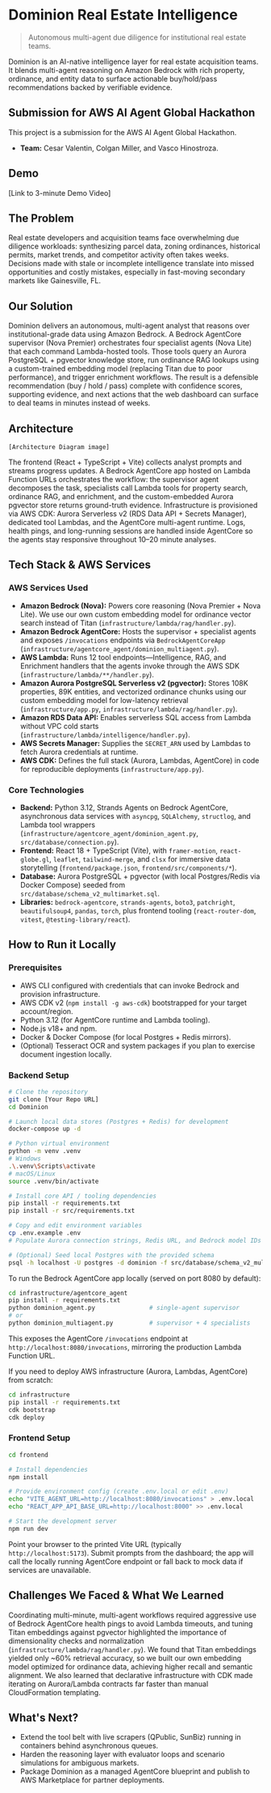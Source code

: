 # Dominion Real Estate Intelligence

> Autonomous multi-agent due diligence for institutional real estate teams.

Dominion is an AI-native intelligence layer for real estate acquisition teams. It blends multi-agent reasoning on Amazon Bedrock with rich property, ordinance, and entity data to surface actionable buy/hold/pass recommendations backed by verifiable evidence.

## Submission for AWS AI Agent Global Hackathon

This project is a submission for the AWS AI Agent Global Hackathon.
* **Team:** Cesar Valentin, Colgan Miller, and Vasco Hinostroza.

## Demo

[Link to 3-minute Demo Video]

## The Problem

Real estate developers and acquisition teams face overwhelming due diligence workloads: synthesizing parcel data, zoning ordinances, historical permits, market trends, and competitor activity often takes weeks. Decisions made with stale or incomplete intelligence translate into missed opportunities and costly mistakes, especially in fast-moving secondary markets like Gainesville, FL.

## Our Solution

Dominion delivers an autonomous, multi-agent analyst that reasons over institutional-grade data using Amazon Bedrock. A Bedrock AgentCore supervisor (Nova Premier) orchestrates four specialist agents (Nova Lite) that each command Lambda-hosted tools. Those tools query an Aurora PostgreSQL + pgvector knowledge store, run ordinance RAG lookups using a custom-trained embedding model (replacing Titan due to poor performance), and trigger enrichment workflows. The result is a defensible recommendation (buy / hold / pass) complete with confidence scores, supporting evidence, and next actions that the web dashboard can surface to deal teams in minutes instead of weeks.

## Architecture

`[Architecture Diagram image]`

The frontend (React + TypeScript + Vite) collects analyst prompts and streams progress updates. A Bedrock AgentCore app hosted on Lambda Function URLs orchestrates the workflow: the supervisor agent decomposes the task, specialists call Lambda tools for property search, ordinance RAG, and enrichment, and the custom-embedded Aurora pgvector store returns ground-truth evidence. Infrastructure is provisioned via AWS CDK: Aurora Serverless v2 (RDS Data API + Secrets Manager), dedicated tool Lambdas, and the AgentCore multi-agent runtime. Logs, health pings, and long-running sessions are handled inside AgentCore so the agents stay responsive throughout 10–20 minute analyses.

## Tech Stack & AWS Services

### AWS Services Used
* **Amazon Bedrock (Nova):** Powers core reasoning (Nova Premier + Nova Lite). We use our own custom embedding model for ordinance vector search instead of Titan (`infrastructure/lambda/rag/handler.py`).
* **Amazon Bedrock AgentCore:** Hosts the supervisor + specialist agents and exposes `/invocations` endpoints via `BedrockAgentCoreApp` (`infrastructure/agentcore_agent/dominion_multiagent.py`).
* **AWS Lambda:** Runs 12 tool endpoints—Intelligence, RAG, and Enrichment handlers that the agents invoke through the AWS SDK (`infrastructure/lambda/**/handler.py`).
* **Amazon Aurora PostgreSQL Serverless v2 (pgvector):** Stores 108K properties, 89K entities, and vectorized ordinance chunks using our custom embedding model for low-latency retrieval (`infrastructure/app.py`, `infrastructure/lambda/rag/handler.py`).
* **Amazon RDS Data API:** Enables serverless SQL access from Lambda without VPC cold starts (`infrastructure/lambda/intelligence/handler.py`).
* **AWS Secrets Manager:** Supplies the `SECRET_ARN` used by Lambdas to fetch Aurora credentials at runtime.
* **AWS CDK:** Defines the full stack (Aurora, Lambdas, AgentCore) in code for reproducible deployments (`infrastructure/app.py`).

### Core Technologies
* **Backend:** Python 3.12, Strands Agents on Bedrock AgentCore, asynchronous data services with `asyncpg`, `SQLAlchemy`, `structlog`, and Lambda tool wrappers (`infrastructure/agentcore_agent/dominion_agent.py`, `src/database/connection.py`).
* **Frontend:** React 18 + TypeScript (Vite), with `framer-motion`, `react-globe.gl`, `leaflet`, `tailwind-merge`, and `clsx` for immersive data storytelling (`frontend/package.json`, `frontend/src/components/*`).
* **Database:** Aurora PostgreSQL + pgvector (with local Postgres/Redis via Docker Compose) seeded from `src/database/schema_v2_multimarket.sql`.
* **Libraries:** `bedrock-agentcore`, `strands-agents`, `boto3`, `patchright`, `beautifulsoup4`, `pandas`, `torch`, plus frontend tooling (`react-router-dom`, `vitest`, `@testing-library/react`).

## How to Run it Locally

### Prerequisites
* AWS CLI configured with credentials that can invoke Bedrock and provision infrastructure.
* AWS CDK v2 (`npm install -g aws-cdk`) bootstrapped for your target account/region.
* Python 3.12 (for AgentCore runtime and Lambda tooling).
* Node.js v18+ and npm.
* Docker & Docker Compose (for local Postgres + Redis mirrors).
* (Optional) Tesseract OCR and system packages if you plan to exercise document ingestion locally.

### Backend Setup
```bash
# Clone the repository
git clone [Your Repo URL]
cd Dominion

# Launch local data stores (Postgres + Redis) for development
docker-compose up -d

# Python virtual environment
python -m venv .venv
# Windows
.\.venv\Scripts\activate
# macOS/Linux
source .venv/bin/activate

# Install core API / tooling dependencies
pip install -r requirements.txt
pip install -r src/requirements.txt

# Copy and edit environment variables
cp .env.example .env
# Populate Aurora connection strings, Redis URL, and Bedrock model IDs as needed

# (Optional) Seed local Postgres with the provided schema
psql -h localhost -U postgres -d dominion -f src/database/schema_v2_multimarket.sql
```

To run the Bedrock AgentCore app locally (served on port 8080 by default):

```bash
cd infrastructure/agentcore_agent
pip install -r requirements.txt
python dominion_agent.py               # single-agent supervisor
# or
python dominion_multiagent.py          # supervisor + 4 specialists
```

This exposes the AgentCore `/invocations` endpoint at `http://localhost:8080/invocations`, mirroring the production Lambda Function URL.

If you need to deploy AWS infrastructure (Aurora, Lambdas, AgentCore) from scratch:

```bash
cd infrastructure
pip install -r requirements.txt
cdk bootstrap
cdk deploy
```

### Frontend Setup

```bash
cd frontend

# Install dependencies
npm install

# Provide environment config (create .env.local or edit .env)
echo "VITE_AGENT_URL=http://localhost:8080/invocations" > .env.local
echo "REACT_APP_API_BASE_URL=http://localhost:8000" >> .env.local

# Start the development server
npm run dev
```

Point your browser to the printed Vite URL (typically `http://localhost:5173`). Submit prompts from the dashboard; the app will call the locally running AgentCore endpoint or fall back to mock data if services are unavailable.

## Challenges We Faced & What We Learned

Coordinating multi-minute, multi-agent workflows required aggressive use of Bedrock AgentCore health pings to avoid Lambda timeouts, and tuning Titan embeddings against pgvector highlighted the importance of dimensionality checks and normalization (`infrastructure/lambda/rag/handler.py`). We found that Titan embeddings yielded only ~60% retrieval accuracy, so we built our own embedding model optimized for ordinance data, achieving higher recall and semantic alignment. We also learned that declarative infrastructure with CDK made iterating on Aurora/Lambda contracts far faster than manual CloudFormation templating.

## What's Next?

  * Extend the tool belt with live scrapers (QPublic, SunBiz) running in containers behind asynchronous queues.
  * Harden the reasoning layer with evaluator loops and scenario simulations for ambiguous markets.
  * Package Dominion as a managed AgentCore blueprint and publish to AWS Marketplace for partner deployments.
